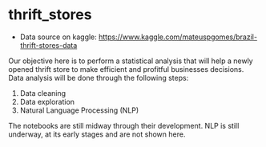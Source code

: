 # thrift_stores

 - Data source on kaggle: https://www.kaggle.com/mateuspgomes/brazil-thrift-stores-data
 
Our objective here is to perform a statistical analysis that will help a newly opened thrift store to make efficient and profitful businesses decisions. Data analysis will be done through the following steps:

1. Data cleaning
2. Data exploration
3. Natural Language Processing (NLP)

The notebooks are still midway through their development.
NLP is still underway, at its early stages and are not shown here.
